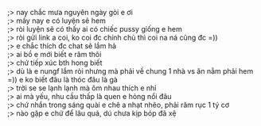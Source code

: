 ;> nay chắc mưa nguyên ngày gòi e ơi<br>
;> mấy nay e có luyện sẽ hem<br>
;> ròi luyện sẽ có thấy ai có chiếc pussy giống e hem<br>
;> ròi gửi link a coi, ko coi đc chính chủ thì coi na ná cũng đc =))<br>
;> e chắc thích đc chat sẽ lắm hả<br>
;> ai bồ e mới biết e răm thôi<br>
;> chứ tiếp xúc bth hong biết<br>
;> dù là e nungf lắm ròi nhưng mà phải về chung 1 nhà vs ăn nằm phải hem<br>
=)) e ko biết đâu là thóc đâu là gà<br>
;> trời se se lạnh lạnh mà ôm nhau thích e nhỉ<br>
;> ai mà yếu, nhu cầu thấp là quen e hỏng nổi đâu<br>
;> chứ nhắn trong sáng quài e chê a nhạt nhẽo, phải răm rục 1 tý cơ<br>
;> nào gặp e chứ để lâu quá, dú chưa kịp bóp đã xệ
